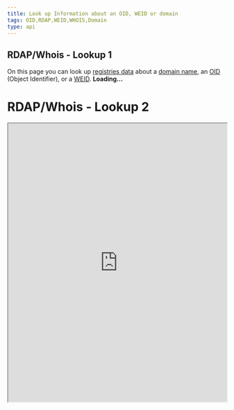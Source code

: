 ```yaml
---
title: Look up Information about an OID, WEID or domain
tags: OID,RDAP,WEID,WHOIS,Domain
type: api
---
```

 
## RDAP/Whois - Lookup 1
 
On this page you can look up [registries data](https://webfan.de/apps/registry/) about a [domain name](https://domainundhomepagespeicher.de), an [OID](http://oid-info.com/faq.htm#1) (Object Identifier), or a [WEID](https://weid.info/spec.html). <frdlweb-multi-lookup></frdlweb-multi-lookup><strong frdl-if-js-remove="2000">Loading...</strong>  
 

# RDAP/Whois - Lookup 2

<iframe src="https://cdn.startdir.de/@webfan3/components/frdlweb-rdap/app.html" style="height: 640px; width: 100%;"></iframe>
